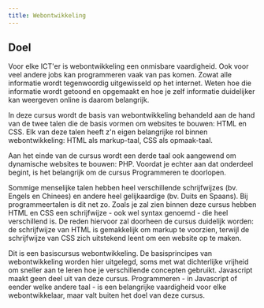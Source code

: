 ```yaml
---
title: Webontwikkeling
---
```


## Doel

Voor elke ICT'er is webontwikkeling een onmisbare vaardigheid. Ook voor veel andere jobs kan programmeren vaak van pas komen. Zowat alle informatie wordt tegenwoordig uitgewisseld op het internet. Weten hoe die informatie wordt getoond en opgemaakt en hoe je zelf informatie duidelijker kan weergeven online is daarom belangrijk.

In deze cursus wordt de basis van webontwikkeling behandeld aan de hand van de twee talen die de basis vormen om websites te bouwen: HTML en CSS. Elk van deze talen heeft z'n eigen belangrijke rol binnen webontwikkeling: HTML als markup-taal, CSS als opmaak-taal.

Aan het einde van de cursus wordt een derde taal ook aangewend om dynamische websites te bouwen: PHP. Voordat je echter aan dat onderdeel begint, is het belangrijk om de cursus Programmeren te doorlopen.

Sommige menselijke talen hebben heel verschillende schrijfwijzes (bv. Engels en Chinees) en andere heel gelijkaardige (bv. Duits en Spaans). Bij programmeertalen is dit net zo. Zoals je zal zien binnen deze cursus hebben HTML en CSS een schrijfwijze - ook wel syntax genoemd - die heel verschillend is. De reden hiervoor zal doorheen de cursus duidelijk worden: de schrijfwijze van HTML is gemakkelijk om markup te voorzien, terwijl de schrijfwijze van CSS zich uitstekend leent om een website op te maken.

Dit is een basiscursus webontwikkeling. De basisprincipes van webontwikkeling worden hier uitgelegd, soms met wat dichterlijke vrijheid om sneller aan te leren hoe je verschillende concepten gebruikt. 
Javascript maakt geen deel uit van deze cursus. Programmeren - in Javascript of eender welke andere taal - is een belangrijke vaardigheid voor elke webontwikkelaar, maar valt buiten het doel van deze cursus. 
